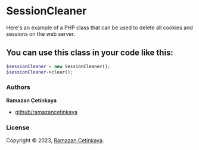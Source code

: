 # SessionCleaner
Here's an example of a PHP class that can be used to delete all cookies and sessions on the web server.

## You can use this class in your code like this:

```php
$sessionCleaner = new SessionCleaner();
$sessionCleaner->clear();
```

### Authors

**Ramazan Çetinkaya**

- [github/ramazancetinkaya](https://github.com/ramazancetinkaya)

### License

Copyright © 2023, [Ramazan Çetinkaya](https://github.com/ramazancetinkaya).
